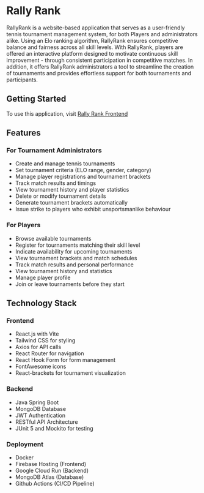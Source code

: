 # Rally Rank

RallyRank is a website-based application that serves as a user-friendly tennis tournament management system, for both Players and administrators alike. Using an Elo ranking algorithm, RallyRank ensures competitive balance and fairness across all skill levels. With RallyRank, players are offered an interactive platform designed to motivate continuous skill improvement - through consistent participation in competitive matches. In addition, it offers RallyRank administrators a tool to streamline the creation of tournaments and provides effortless support for both tournaments and participants.

## Getting Started

To use this application, visit [Rally Rank Frontend](https://rally-rank-frontend.web.app)

## Features

### For Tournament Administrators

- Create and manage tennis tournaments
- Set tournament criteria (ELO range, gender, category)
- Manage player registrations and tournament brackets
- Track match results and timings
- View tournament history and player statistics
- Delete or modify tournament details
- Generate tournament brackets automatically
- Issue strike to players who exhibit unsportsmanlike behaviour

### For Players

- Browse available tournaments
- Register for tournaments matching their skill level
- Indicate availability for upcoming tournaments
- View tournament brackets and match schedules
- Track match results and personal performance
- View tournament history and statistics
- Manage player profile
- Join or leave tournaments before they start

## Technology Stack

### Frontend

- React.js with Vite
- Tailwind CSS for styling
- Axios for API calls
- React Router for navigation
- React Hook Form for form management
- FontAwesome icons
- React-brackets for tournament visualization

### Backend

- Java Spring Boot
- MongoDB Database
- JWT Authentication
- RESTful API Architecture
- JUnit 5 and Mockito for testing

### Deployment

- Docker
- Firebase Hosting (Frontend)
- Google Cloud Run (Backend)
- MongoDB Atlas (Database)
- Github Actions (CI/CD Pipeline)
